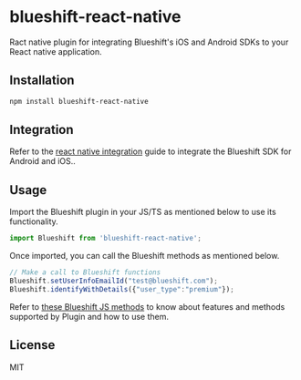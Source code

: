 # blueshift-react-native

Ract native plugin for integrating Blueshift's iOS and Android SDKs to your React native application.


## Installation

```sh
npm install blueshift-react-native
```


## Integration
Refer to the [react native integration](https://developer.blueshift.com/docs/install-and-get-started-with-blueshifts-react-native-plugin) guide to integrate the Blueshift SDK for Android and iOS..


## Usage
Import the Blueshift plugin in your JS/TS as mentioned below to use its functionality.

```js
import Blueshift from 'blueshift-react-native';
```

Once imported, you can call the Blueshift methods as mentioned below.

```js
// Make a call to Blueshift functions
Blueshift.setUserInfoEmailId("test@blueshift.com");
Blueshift.identifyWithDetails({"user_type":"premium"});

```

Refer to [these Blueshift JS methods](https://github.com/blueshift-labs/blueshift-react-native/blob/main/index.js) to know about features and methods supported by Plugin and how to use them. 

## License

MIT
